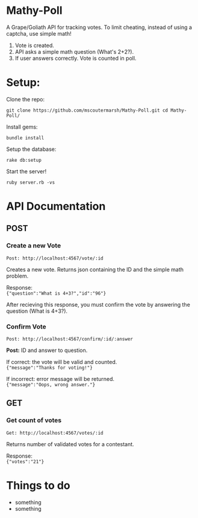 Mathy-Poll
===========================
A Grape/Goliath API for tracking votes. To limit cheating, instead of using a captcha, use simple math!  
  

1. Vote is created.
2. API asks a simple math question (What's 2+2?).
3. If user answers correctly. Vote is counted in poll.



Setup:
============================
Clone the repo:

`git clone https://github.com/mscoutermarsh/Mathy-Poll.git
cd Mathy-Poll/`

Install gems:

`bundle install`

Setup the database:

`rake db:setup`

Start the server!

`ruby server.rb -vs`


API Documentation
============================

POST
----

### Create a new Vote
`Post: http://localhost:4567/vote/:id`

Creates a new vote. Returns json containing the ID and the simple math problem.

Response:  
`{"question":"What is 4+3?","id":"96"}`

After recieving this response, you must confirm the vote by answering the question (What is 4+3?).

### Confirm Vote
`Post: http://localhost:4567/confirm/:id/:answer`

**Post:** ID and answer to question.

If correct: the vote will be valid and counted.  
`{"message":"Thanks for voting!"}`

If incorrect: error message will be returned.  
`{"message":"Oops, wrong answer."}`


GET
----

### Get count of votes

`Get: http://localhost:4567/votes/:id`

Returns number of validated votes for a contestant.

Response:  
`{"votes":"21"}`

Things to do
============================
+ something
+ something